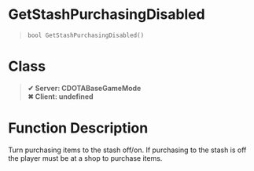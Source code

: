 # GetStashPurchasingDisabled
> `bool GetStashPurchasingDisabled()`
# Class
> __✔ Server: CDOTABaseGameMode__  
> __✖ Client: undefined__  
# Function Description
Turn purchasing items to the stash off/on. If purchasing to the stash is off the player must be at a shop to purchase items.
